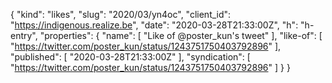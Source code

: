 {
  "kind": "likes",
  "slug": "2020/03/yn4oc",
  "client_id": "https://indigenous.realize.be",
  "date": "2020-03-28T21:33:00Z",
  "h": "h-entry",
  "properties": {
    "name": [
      "Like of @poster_kun's tweet"
    ],
    "like-of": [
      "https://twitter.com/poster_kun/status/1243751750403792896"
    ],
    "published": [
      "2020-03-28T21:33:00Z"
    ],
    "syndication": [
      "https://twitter.com/poster_kun/status/1243751750403792896"
    ]
  }
}
